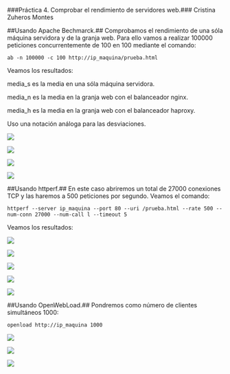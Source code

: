 ###Práctica 4. Comprobar el rendimiento de servidores web.###
Cristina Zuheros Montes

##Usando Apache Bechmarck.##
Comprobamos el rendimiento de una sóla máquina servidora y de la granja web. Para ello vamos a realizar 100000 peticiones concurrentemente de 100 en 100 mediante el comando:

`ab -n 100000 -c 100 http://ip_maquina/prueba.html`

Veamos los resultados:

media_s es la media en una sóla máquina servidora.

media_n es la media en la granja web con el balanceador nginx.

media_h es la media en la granja web con el balanceador haproxy.

Uso una notación análoga para las desviaciones.

![](https://github.com/cristinazuhe/swap1415/blob/master/practica4/imagenes/imagen1ab.png)

![](https://github.com/cristinazuhe/swap1415/blob/master/practica4/imagenes/ab1.png)

![](https://github.com/cristinazuhe/swap1415/blob/master/practica4/imagenes/ab2.png)

![](https://github.com/cristinazuhe/swap1415/blob/master/practica4/imagenes/ab3.png)


##Usando httperf.##
En este caso abriremos un total de 27000 conexiones TCP y las haremos a 500 peticiones por segundo. Veamos el comando:

`httperf --server ip_maquina --port 80 --uri /prueba.html --rate 500 --num-conn 27000 --num-call l --timeout 5`

Veamos los resultados:

![](https://github.com/cristinazuhe/swap1415/blob/master/practica4/imagenes/imagen1httperf.png)

![](https://github.com/cristinazuhe/swap1415/blob/master/practica4/imagenes/htt1.png)

![](https://github.com/cristinazuhe/swap1415/blob/master/practica4/imagenes/htt2.png)

![](https://github.com/cristinazuhe/swap1415/blob/master/practica4/imagenes/htt3.png)

![](https://github.com/cristinazuhe/swap1415/blob/master/practica4/imagenes/htt4.png)


##Usando OpenWebLoad.##
Pondremos como número de clientes simultáneos 1000:

`openload http://ip_maquina 1000`

![](https://github.com/cristinazuhe/swap1415/blob/master/practica4/imagenes/imagen1open.png)

![](https://github.com/cristinazuhe/swap1415/blob/master/practica4/imagenes/open1.png)

![](https://github.com/cristinazuhe/swap1415/blob/master/practica4/imagenes/open2.png)



